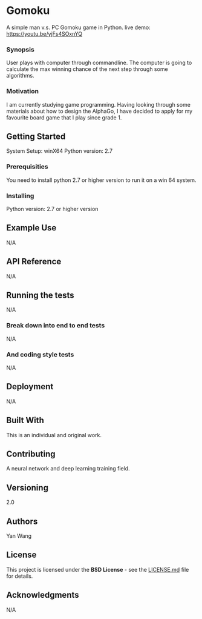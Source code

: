 # Gomoku

A simple man v.s. PC Gomoku game in Python.
live demo: https://youtu.be/yjFs4SOxnYQ

### Synopsis

User plays with computer through commandline. The computer is going to calculate the max winning chance of the next step through some algorithms.

### Motivation

I am currently studying game programming. Having looking through some materials about how to design the AlphaGo, I have decided to apply for my favourite board game that I play since grade 1. 

## Getting Started

System Setup: winX64
Python version: 2.7

### Prerequisities

You need to install python 2.7 or higher version to run it on a win 64 system.

### Installing

Python version: 2.7 or higher version

## Example Use

N/A

## API Reference

N/A

## Running the tests

N/A

### Break down into end to end tests

N/A

### And coding style tests

N/A

## Deployment

N/A

## Built With

This is an individual and original work.

## Contributing

A neural network and deep learning training field.

## Versioning

2.0

## Authors

Yan Wang

## License

This project is licensed under the **BSD License** - see the [LICENSE.md](LICENSE.md) file for details.

## Acknowledgments

N/A
